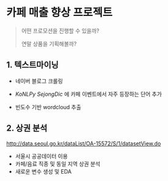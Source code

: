 # 카페 매출 향상 프로젝트

> 어떤 프로모션을 진행할 수 있을까?
>
> 연말 상품을 기획해볼까?



## 1. 텍스트마이닝

- 네이버 블로그 크롤링

- *KoNLPy* *SejongDic* 에 카페 이벤트에서 자주 등장하는 단어 추가
- 빈도수 기반 wordcloud 추출



## 2. 상권 분석

http://data.seoul.go.kr/dataList/OA-15572/S/1/datasetView.do

- 서울시 공공데이터 이용
- 카페/음료 직종 및 동일 지역 상권 분석
- 새로운 변수 생성 및 EDA